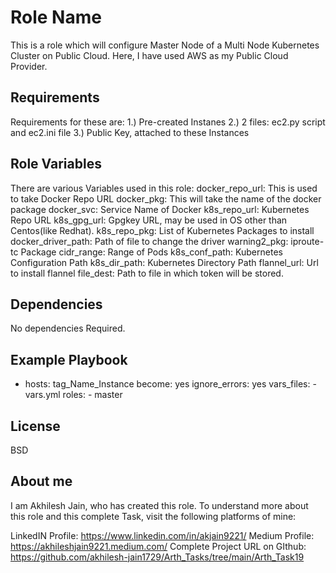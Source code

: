 Role Name
=========

This is a role which will configure Master Node of a Multi Node Kubernetes Cluster on Public Cloud. Here, I have used AWS as my Public Cloud Provider.

Requirements
------------

Requirements for these are:
1.) Pre-created Instanes
2.) 2 files: ec2.py script and ec2.ini file
3.) Public Key, attached to these Instances

Role Variables
--------------

There are various Variables used in this role:
docker_repo_url: This is used to take Docker Repo URL 
docker_pkg: This will take the name of the docker package
docker_svc: Service Name of Docker
k8s_repo_url: Kubernetes Repo URL
k8s_gpg_url: Gpgkey URL, may be used in OS other than Centos(like Redhat).
k8s_repo_pkg: List of Kubernetes Packages to install
docker_driver_path: Path of file to change the driver
warning2_pkg: iproute-tc Package
cidr_range: Range of Pods
k8s_conf_path: Kubernetes Configuration Path
k8s_dir_path: Kubernetes Directory Path
flannel_url: Url to install flannel
file_dest: Path to file in which token will be stored.

Dependencies
------------

No dependencies Required.

Example Playbook
----------------

- hosts: tag_Name_Instance
  become: yes
  ignore_errors: yes
  vars_files:
      - vars.yml
  roles:
      - master

License
-------

BSD

About me
--------

I am Akhilesh Jain, who has created this role. To understand more about this role and this complete Task, visit the following platforms of mine:

LinkedIN Profile: https://www.linkedin.com/in/akjain9221/
Medium Profile: https://akhileshjain9221.medium.com/
Complete Project URL on GIthub: https://github.com/akhilesh-jain1729/Arth_Tasks/tree/main/Arth_Task19
